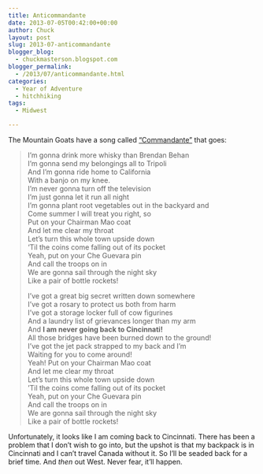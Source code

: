 ```yaml
---
title: Anticommandante
date: 2013-07-05T00:42:00+00:00
author: Chuck
layout: post
slug: 2013-07-anticommandante
blogger_blog:
  - chuckmasterson.blogspot.com
blogger_permalink:
  - /2013/07/anticommandante.html
categories:
  - Year of Adventure
  - hitchhiking
tags:
  - Midwest

---
```


The Mountain Goats have a song called
[“Commandante”](https://www.youtube.com/watch?v=9pKO0gRdNeE) that
goes: 



> I’m gonna drink more whisky than Brendan Behan  
> I’m gonna send my belongings all to Tripoli  
> And I’m gonna ride home to California  
> With a banjo on my knee.  
> I’m never gonna turn off the television  
> I’m just gonna let it run all night  
> I’m gonna plant root vegetables out in the backyard and  
> Come summer I will treat you right, so  
> Put on your Chairman Mao coat  
> And let me clear my throat  
> Let’s turn this whole town upside down  
> ‘Til the coins come falling out of its pocket  
> Yeah, put on your Che Guevara pin  
> And call the troops on in  
> We are gonna sail through the night sky  
> Like a pair of bottle rockets!
> 
> I’ve got a great big secret written down somewhere  
> I’ve got a rosary to protect us both from harm  
> I’ve got a storage locker full of cow figurines  
> And a laundry list of grievances longer than my arm  
> And **I am never going back to Cincinnati!**  
> All those bridges have been burned down to the ground!  
> I’ve got the jet pack strapped to my back and I’m  
> Waiting for you to come around!  
> Yeah! Put on your Chairman Mao coat  
> And let me clear my throat  
> Let’s turn this whole town upside down  
> ’Til the coins come falling out of its pocket  
> Yeah, put on your Che Guevara pin  
> And call the troops on in  
> We are gonna sail through the night sky  
> Like a pair of bottle rockets!

Unfortunately, it looks like I am coming back to Cincinnati. There has been a
problem that I don’t wish to go into, but the upshot is that my backpack
is in Cincinnati and I can’t travel Canada without it. So I’ll be
seaded back for a brief time. And *then* out West. Never fear,
it’ll happen.
